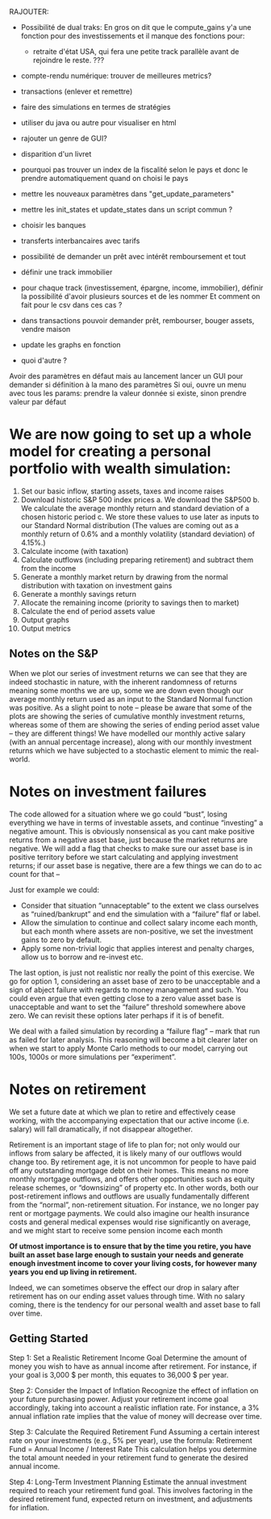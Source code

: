 RAJOUTER:
- Possibilité de dual traks: En gros on dit que le compute_gains y'a une fonction pour des investissements et il manque des fonctions pour:
    * retraite d'état USA, qui fera une petite track parallèle avant de rejoindre le reste. ???
- compte-rendu numérique: trouver de meilleures metrics?
- transactions (enlever et remettre)
- faire des simulations en termes de stratégies
- utiliser du java ou autre pour visualiser en html
- rajouter un genre de GUI?

- disparition d'un livret
- pourquoi pas trouver un index de la fiscalité selon le pays et donc le prendre automatiquement quand on choisi le pays
- mettre les nouveaux paramètres dans "get_update_parameters"
- mettre les init_states et update_states dans un script commun ?
- choisir les banques 
- transferts interbancaires avec tarifs 
- possibilité de demander un prêt avec intérêt remboursement et tout
- définir une track immobilier
- pour chaque track (investissement, épargne, income, immobilier), définir la possibilité d'avoir plusieurs sources et de les nommer
Et comment on fait pour le csv dans ces cas ?
- dans transactions pouvoir demander prêt, rembourser, bouger assets, vendre maison
- update les graphs en fonction
- quoi d'autre ?

Avoir des paramètres en défaut mais au lancement lancer un GUI pour demander si définition à la mano des paramètres
Si oui, ouvre un menu avec tous les params: prendre la valeur donnée si existe, sinon prendre valeur par défaut 

# We are now going to set up a whole model for creating a personal portfolio with wealth simulation:

1. Set our basic inflow, starting assets, taxes and income raises
2. Download historic S&P 500 index prices 
    a. We download the S&P500
    b. We calculate the average monthly return and standard deviation of a chosen historic period
    c. We store these values to use later as inputs to our Standard Normal distribution (The values are coming out as a monthly return of 0.6% and a monthly volatility (standard deviation) of 4.15%.)
3. Calculate income (with taxation)
4. Calculate outflows (including preparing retirement) and subtract them from the income
5. Generate a monthly market return by drawing from the normal distribution with taxation on investment gains
6. Generate a monthly savings return
7. Allocate the remaining income (priority to savings then to market)
8. Calculate the end of period assets value
9. Output graphs
10. Output metrics


## Notes on the S&P
When we plot our series of investment returns we can see that they are indeed stochastic in nature, with the inherent randomness of returns meaning some months we are up, some we are down even though our average monthly return used as an input to the Standard Normal function was positive. 
As a slight point to note – please be aware that some of the plots are showing the series of cumulative monthly investment returns, whereas some of them are showing the series of ending period asset value – they are different things!
We have modelled our monthly active salary (with an annual percentage increase), along with our monthly investment returns which we have subjected to a stochastic element to mimic the real-world.


# Notes on investment failures
The code allowed for a situation where we go could “bust”, losing everything we have in terms of investable assets, and continue “investing” a negative amount. 
This is obviously nonsensical as you cant make positive returns from a negative asset base, just because the market returns are negative. We will add a flag that checks to make sure our asset base is in positive territory before we start calculating and applying investment returns; if our asset base is negative, there are a few things we can do to ac count for that – 

Just for example we could:
* Consider that situation “unnaceptable” to the extent we class ourselves as “ruined/bankrupt” and end the simulation with a “failure” flaf or label.
* Allow the simulation to continue and collect salary income each month, but each month where assets are non-positive, we set the investment gains to zero by default.
* Apply some non-trivial logic that applies interest and penalty charges, allow us to borrow and re-invest etc.

The last option, is just not realistic nor really the point of this exercise. We go for option 1, considering an asset base of zero to be unacceptable and a sign of abject failure with regards to money management and such. 
You could even argue that even getting close to a zero value asset base is unacceptable and want to set the “failure” threshold somewhere above zero. We can revisit these options later perhaps if it is of benefit.

We deal with a failed simulation by recording a “failure flag” – mark that run as failed for later analysis. This reasoning will become a bit clearer later on when we start to apply Monte Carlo methods to our model, carrying out 100s, 1000s or more simulations per “experiment”.


# Notes on retirement
We set a future date at which we plan to retire and effectively cease working, with the accompanying expectation that our active income (i.e. salary) will fall dramatically, if not disappear altogether. 

Retirement is an important stage of life to plan for; not only would our inflows from salary be affected, it is likely many of our outflows would change too. 
By retirement age, it is not uncommon for people to have paid off any outstanding mortgage debt on their homes. This means no more monthly mortgage outflows, and offers other opportunities such as equity release schemes, or “downsizing” of property etc.
In other words, both our post-retirement inflows and outflows are usually fundamentally different from the “normal”, non-retirement situation. For instance, we no longer pay rent or mortgage payments. We could also imagine our health insurance costs and general medical expenses would rise significantly on average, and we might start to receive some pension income each month

**Of utmost importance is to ensure that by the time you retire, you have built an asset base large enough to sustain your needs and generate enough investment income to cover your living costs, for however many years you end up living in retirement.**

Indeed, we can sometimes observe the effect our drop in salary after retirement has on our ending asset values through time. With no salary coming, there is the tendency for our personal wealth and asset base to fall over time. 

## Getting Started
Step 1: Set a Realistic Retirement Income Goal
Determine the amount of money you wish to have as annual income after retirement. For instance, if your goal is 3,000 $ per month, this equates to 36,000 $ per year.

Step 2: Consider the Impact of Inflation
Recognize the effect of inflation on your future purchasing power. Adjust your retirement income goal accordingly, taking into account a realistic inflation rate. For instance, a 3% annual inflation rate implies that the value of money will decrease over time.

Step 3: Calculate the Required Retirement Fund
Assuming a certain interest rate on your investments (e.g., 5% per year), use the formula: 
Retirement Fund = Annual Income / Interest Rate
This calculation helps you determine the total amount needed in your retirement fund to generate the desired annual income.

Step 4: Long-Term Investment Planning
Estimate the annual investment required to reach your retirement fund goal. This involves factoring in the desired retirement fund, expected return on investment, and adjustments for inflation.